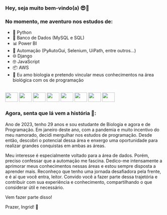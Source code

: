 ### Hey, seja muito bem-vindo(a) 😎🚀

### No momento, me aventuro nos estudos de:

- 🐍 Python
- 💾 Banco de Dados (MySQL e SQL)
- 📊 Power BI 
- 🤖 Automação (PyAutoGui, Selenium, UiPath, entre outros...)
- 🌐 Django
- 🤓 JavaScript
- 📦 AWS
- 🧬 Eu amo biologia e pretendo vincular meus conhecimentos na área biológica com os de programação

<div style="display: inline_block"><br>
   <img src="https://cdn.jsdelivr.net/gh/devicons/devicon/icons/python/python-original.svg" /height="30" width="40">
   <img src="https://cdn.jsdelivr.net/gh/devicons/devicon/icons/mysql/mysql-plain.svg" /height="30" width="40">
   <img src="https://cdn.jsdelivr.net/gh/devicons/devicon/icons/sqlite/sqlite-original.svg" /height="30" width="40">
   <img src="https://cdn.jsdelivr.net/gh/devicons/devicon/icons/selenium/selenium-original.svg" /height="30" width="40">
   <img src="https://cdn.jsdelivr.net/gh/devicons/devicon/icons/django/django-plain.svg" / height="30" width="40">
   <img src="https://cdn.jsdelivr.net/gh/devicons/devicon/icons/anaconda/anaconda-original.svg" /height="30" width="40">
   <img src="https://cdn.jsdelivr.net/gh/devicons/devicon/icons/javascript/javascript-plain.svg" / height="30" width="40">
   <img src="https://cdn.jsdelivr.net/gh/devicons/devicon/icons/amazonwebservices/amazonwebservices-plain-wordmark.svg" / height="30" width="40">     
</div>

### Agora, senta que lá vem a história 🧾: 

Ano de 2023, tenho 29 anos e sou estudante de Biologia e agora e de Programação. 
Em janeiro deste ano, com a pandemia e muito incentivo do meu namorado, decidi mergulhar nos estudos de programação. Desde então, descobri o potencial dessa área e enxergo uma oportunidade para realizar grandes conquistas em ambas as áreas.

Meu interesse é especialmente voltado para a área de dados. Porém, preciso confessar que a automação me fascina. Dedico-me intensamente a aprimorar meus conhecimentos nessas áreas e estou sempre disposta a aprender mais. Reconheço que tenho uma jornada desafiadora pela frente, e é aí que você entra, leitor. Convido você a fazer parte dessa trajetória e contribuir com sua experiência e conhecimento, compartilhando o que considerar útil e necessário.

Vem fazer parte disso!

Prazer, Ingrid! 🤩
